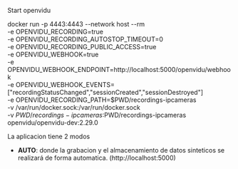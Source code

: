 
Start openvidu

docker run -p 4443:4443 --network host --rm \
    -e OPENVIDU_RECORDING=true \
	-e OPENVIDU_RECORDING_AUTOSTOP_TIMEOUT=0 \
	-e OPENVIDU_RECORDING_PUBLIC_ACCESS=true \
    -e OPENVIDU_WEBHOOK=true \
    -e OPENVIDU_WEBHOOK_ENDPOINT=http://localhost:5000/openvidu/webhook \
    -e OPENVIDU_WEBHOOK_EVENTS=["recordingStatusChanged","sessionCreated","sessionDestroyed"] \
    -e OPENVIDU_RECORDING_PATH=$PWD/recordings-ipcameras \
    -v /var/run/docker.sock:/var/run/docker.sock \
    -v $PWD/recordings-ipcameras:$PWD/recordings-ipcameras \
openvidu/openvidu-dev:2.29.0


La aplicacion tiene 2 modos

<!-- - **MANUAL**: donde la grabacion y el almacenamiento de datos sinteticos se realizará cuando un usuario entre en la sesion para ser las IP Cameras. (http://localhost:500)

```bash

``` -->

- **AUTO**: donde la grabacion y el almacenamiento de datos sinteticos se realizará de forma automatica. (http://localhost:5000)

```bash

```